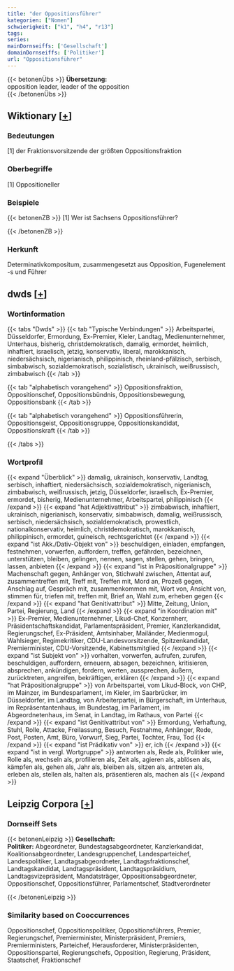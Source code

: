 ```yaml
---
title: "der Oppositionsführer"
kategorien: ["Nomen"]
schwierigkeit: ["k1", "h4", "r13"]
tags:
series:
mainDornseiffs: ['Gesellschaft']
domainDornseiffs: ['Politiker']
url: "Oppositionsführer"
---
```


{{< betonenÜbs >}}
**Übersetzung:**  
opposition leader, leader of the opposition  
{{< /betonenÜbs >}}

## Wiktionary [[+](https://de.wiktionary.org/wiki/Oppositionsführer)]

### Bedeutungen
[1] der Fraktionsvorsitzende der größten Oppositionsfraktion  

### Oberbegriffe
[1] Oppositioneller  

### Beispiele
{{< betonenZB >}}
[1] Wer ist Sachsens Oppositionsführer?  

{{< /betonenZB >}}
### Herkunft
Determinativkompositum, zusammengesetzt aus Opposition, Fugenelement -s und Führer  



## dwds [[+](https://www.dwds.de/wb/Oppositionsführer)]

### Wortinformation
{{< tabs "Dwds" >}}
{{< tab "Typische Verbindungen" >}}
Arbeitspartei, Düsseldorfer, Ermordung, Ex-Premier, Kieler, Landtag, Medienunternehmer, Unterhaus, bisherig, christdemokratisch, damalig, ermordet, heimlich, inhaftiert, israelisch, jetzig, konservativ, liberal, marokkanisch, niedersächsisch, nigerianisch, philippinisch, rheinland-pfälzisch, serbisch, simbabwisch, sozialdemokratisch, sozialistisch, ukrainisch, weißrussisch, zimbabwisch
{{< /tab >}}

{{< tab "alphabetisch vorangehend" >}}
Oppositionsfraktion, Oppositionschef, Oppositionsbündnis, Oppositionsbewegung, Oppositionsbank
{{< /tab >}}

{{< tab "alphabetisch vorangehend" >}}
Oppositionsführerin, Oppositionsgeist, Oppositionsgruppe, Oppositionskandidat, Oppositionskraft
{{< /tab >}}

{{< /tabs >}}

### Wortprofil
{{< expand "Überblick" >}} damalig, ukrainisch, konservativ, Landtag, serbisch, inhaftiert, niedersächsisch, sozialdemokratisch, nigerianisch, zimbabwisch, weißrussisch, jetzig, Düsseldorfer, israelisch, Ex-Premier, ermordet, bisherig, Medienunternehmer, Arbeitspartei, philippinisch {{< /expand >}}
{{< expand "hat Adjektivattribut" >}} zimbabwisch, inhaftiert, ukrainisch, nigerianisch, konservativ, simbabwisch, damalig, weißrussisch, serbisch, niedersächsisch, sozialdemokratisch, prowestlich, nationalkonservativ, heimlich, christdemokratisch, marokkanisch, philippinisch, ermordet, guineisch, rechtsgerichtet {{< /expand >}}
{{< expand "ist Akk./Dativ-Objekt von" >}} beschuldigen, einladen, empfangen, festnehmen, vorwerfen, auffordern, treffen, gefährden, bezeichnen, unterstützen, bleiben, gelingen, nennen, sagen, stellen, gehen, bringen, lassen, anbieten {{< /expand >}}
{{< expand "ist in Präpositionalgruppe" >}} Machenschaft gegen, Anhänger von, Stichwahl zwischen, Attentat auf, zusammentreffen mit, Treff mit, Treffen mit, Mord an, Prozeß gegen, Anschlag auf, Gespräch mit, zusammenkommen mit, Wort von, Ansicht von, stimmen für, triefen mit, treffen mit, Brief an, Wahl zum, erheben gegen {{< /expand >}}
{{< expand "hat Genitivattribut" >}} Mitte, Zeitung, Union, Partei, Regierung, Land {{< /expand >}}
{{< expand "in Koordination mit" >}} Ex-Premier, Medienunternehmer, Likud-Chef, Konzernherr, Präsidentschaftskandidat, Parlamentspräsident, Premier, Kanzlerkandidat, Regierungschef, Ex-Präsident, Amtsinhaber, Mailänder, Medienmogul, Wahlsieger, Regimekritiker, CDU-Landesvorsitzende, Spitzenkandidat, Premierminister, CDU-Vorsitzende, Kabinettsmitglied {{< /expand >}}
{{< expand "ist Subjekt von" >}} vorhalten, vorwerfen, aufrufen, zurufen, beschuldigen, auffordern, erneuern, absagen, bezeichnen, kritisieren, absprechen, ankündigen, fordern, werten, aussprechen, äußern, zurücktreten, angreifen, bekräftigen, erklären {{< /expand >}}
{{< expand "hat Präpositionalgruppe" >}} von Arbeitspartei, vom Likud-Block, von CHP, im Mainzer, im Bundesparlament, im Kieler, im Saarbrücker, im Düsseldorfer, im Landtag, von Arbeiterpartei, in Bürgerschaft, im Unterhaus, im Repräsentantenhaus, im Bundestag, im Parlament, im Abgeordnetenhaus, im Senat, in Landtag, im Rathaus, von Partei {{< /expand >}}
{{< expand "ist Genitivattribut von" >}} Ermordung, Verhaftung, Stuhl, Rolle, Attacke, Freilassung, Besuch, Festnahme, Anhänger, Rede, Post, Posten, Amt, Büro, Vorwurf, Sieg, Partei, Tochter, Frau, Tod {{< /expand >}}
{{< expand "ist Prädikativ von" >}} er, ich {{< /expand >}}
{{< expand "ist in vergl. Wortgruppe" >}} antworten als, Rede als, Politiker wie, Rolle als, wechseln als, profilieren als, Zeit als, agieren als, ablösen als, kämpfen als, gehen als, Jahr als, bleiben als, sitzen als, antreten als, erleben als, stellen als, halten als, präsentieren als, machen als {{< /expand >}}

## Leipzig Corpora [[+](https://corpora.uni-leipzig.de/en/res?word=Oppositionsführer&corpusId=deu_newscrawl-public_2018)]

### Dornseiff Sets
{{< betonenLeipzig >}}
**Gesellschaft:**  
**Politiker:** Abgeordneter, Bundestagsabgeordneter, Kanzlerkandidat, Koalitionsabgeordneter, Landesgruppenchef, Landesparteichef, Landespolitiker, Landtagsabgeordneter, Landtagsfraktionschef, Landtagskandidat, Landtagspräsident, Landtagspräsidium, Landtagsvizepräsident, Mandatsträger, Oppositionsabgeordneter, Oppositionschef, Oppositionsführer, Parlamentschef, Stadtverordneter  

{{< /betonenLeipzig >}}

### Similarity based on Cooccurrences
Oppositionschef, Oppositionspolitiker, Oppositionsführers, Premier, Regierungschef, Premierminister, Ministerpräsident, Premiers, Premierministers, Parteichef, Herausforderer, Ministerpräsidenten, Oppositionspartei, Regierungschefs, Opposition, Regierung, Präsident, Staatschef, Fraktionschef

